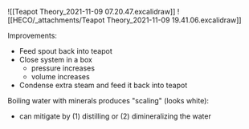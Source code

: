 ![[Teapot Theory_2021-11-09 07.20.47.excalidraw]]
![[HECO/_attachments/Teapot Theory_2021-11-09 19.41.06.excalidraw]]

Improvements:
- Feed spout back into teapot
- Close system in a box
	- pressure increases
	- volume increases
- Condense extra steam and feed it back into teapot

Boiling water with minerals produces "scaling" (looks white):
- can mitigate by (1) distilling or (2) dimineralizing the water